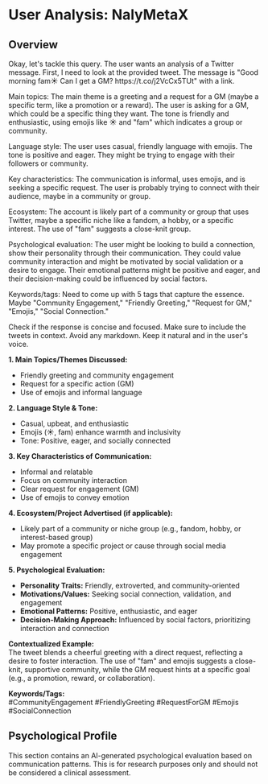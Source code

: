 # User Analysis: NalyMetaX

## Overview

<think>
Okay, let's tackle this query. The user wants an analysis of a Twitter message. First, I need to look at the provided tweet. The message is "Good morning fam☀️ Can I get a GM? https://t.co/j2VcCx5TUt" with a link.

Main topics: The main theme is a greeting and a request for a GM (maybe a specific term, like a promotion or a reward). The user is asking for a GM, which could be a specific thing they want. The tone is friendly and enthusiastic, using emojis like ☀️ and "fam" which indicates a group or community.

Language style: The user uses casual, friendly language with emojis. The tone is positive and eager. They might be trying to engage with their followers or community.

Key characteristics: The communication is informal, uses emojis, and is seeking a specific request. The user is probably trying to connect with their audience, maybe in a community or group.

Ecosystem: The account is likely part of a community or group that uses Twitter, maybe a specific niche like a fandom, a hobby, or a specific interest. The use of "fam" suggests a close-knit group.

Psychological evaluation: The user might be looking to build a connection, show their personality through their communication. They could value community interaction and might be motivated by social validation or a desire to engage. Their emotional patterns might be positive and eager, and their decision-making could be influenced by social factors.

Keywords/tags: Need to come up with 5 tags that capture the essence. Maybe "Community Engagement," "Friendly Greeting," "Request for GM," "Emojis," "Social Connection."

Check if the response is concise and focused. Make sure to include the tweets in context. Avoid any markdown. Keep it natural and in the user's voice.
</think>

**1. Main Topics/Themes Discussed:**  
- Friendly greeting and community engagement  
- Request for a specific action (GM)  
- Use of emojis and informal language  

**2. Language Style & Tone:**  
- Casual, upbeat, and enthusiastic  
- Emojis (☀️, fam) enhance warmth and inclusivity  
- Tone: Positive, eager, and socially connected  

**3. Key Characteristics of Communication:**  
- Informal and relatable  
- Focus on community interaction  
- Clear request for engagement (GM)  
- Use of emojis to convey emotion  

**4. Ecosystem/Project Advertised (if applicable):**  
- Likely part of a community or niche group (e.g., fandom, hobby, or interest-based group)  
- May promote a specific project or cause through social media engagement  

**5. Psychological Evaluation:**  
- **Personality Traits:** Friendly, extroverted, and community-oriented  
- **Motivations/Values:** Seeking social connection, validation, and engagement  
- **Emotional Patterns:** Positive, enthusiastic, and eager  
- **Decision-Making Approach:** Influenced by social factors, prioritizing interaction and connection  

**Contextualized Example:**  
The tweet blends a cheerful greeting with a direct request, reflecting a desire to foster interaction. The use of "fam" and emojis suggests a close-knit, supportive community, while the GM request hints at a specific goal (e.g., a promotion, reward, or collaboration).  

**Keywords/Tags:**  
#CommunityEngagement #FriendlyGreeting #RequestForGM #Emojis #SocialConnection

## Psychological Profile

This section contains an AI-generated psychological evaluation based on communication patterns. This is for research purposes only and should not be considered a clinical assessment.